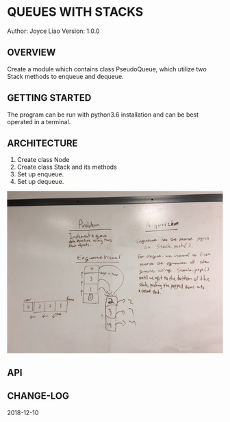 # QUEUES WITH STACKS


Author: Joyce Liao
Version: 1.0.0



## OVERVIEW
Create a module which contains class PseudoQueue, which utilize two Stack methods to enqueue and dequeue.


## GETTING STARTED
The program can be run with python3.6 installation and can be best operated in a terminal.


## ARCHITECTURE
1. Create class Node
2. Create class Stack and its methods
3. Set up enqueue.
4. Set up dequeue.

![White Boarding](https://github.com/joyliao07/data_structures_and_algorithms/blob/master/assets/11_queue_with_stack.jpeg)

## API



## CHANGE-LOG



2018-12-10